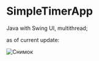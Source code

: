 # SimpleTimerApp
Java with Swing UI, multithread;


as of current update:


![Снимок](https://user-images.githubusercontent.com/73439281/123959400-2c4a9b80-d9bf-11eb-8a5a-ae4f35648cf9.PNG)
